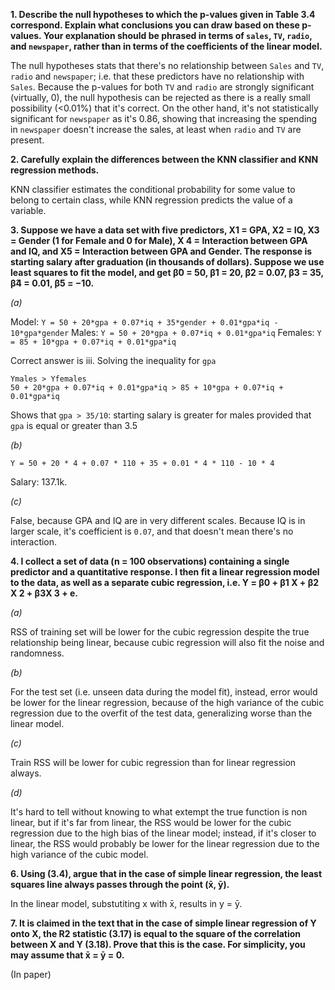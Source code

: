 **1. Describe the null hypotheses to which the p-values given in Table 3.4
correspond. Explain what conclusions you can draw based on these
p-values. Your explanation should be phrased in terms of `sales`, `TV`,
`radio`, and `newspaper`, rather than in terms of the coefficients of the
linear model.**

The null hypotheses stats that there's no relationship between `Sales` and
`TV`, `radio` and `newspaper`; i.e. that these predictors have no relationship
with `Sales`. Because the p-values for both `TV` and `radio` are strongly
significant (virtually, 0), the null hypothesis can be rejected as there is
a really small possibility (<0.01%) that it's correct. On the other hand,
it's not statistically significant for `newspaper` as it's 0.86, showing that
increasing the spending in `newspaper` doesn't increase the sales, at least
when `radio` and `TV` are present.

**2. Carefully explain the differences between the KNN classifier and KNN
regression methods.**

KNN classifier estimates the conditional probability for some value to belong
to certain class, while KNN regression predicts the value of a variable.

**3. Suppose we have a data set with five predictors, X1 = GPA, X2 = IQ,
X3 = Gender (1 for Female and 0 for Male), X 4 = Interaction between
GPA and IQ, and X5 = Interaction between GPA and Gender. The
response is starting salary after graduation (in thousands of dollars).
Suppose we use least squares to fit the model, and get β̂0 = 50, β̂1 =
20, β̂2 = 0.07, β̂3 = 35, β̂4 = 0.01, β̂5 = −10.**

*(a)*

Model: `Y = 50 + 20*gpa + 0.07*iq + 35*gender + 0.01*gpa*iq - 10*gpa*gender`
Males: `Y = 50 + 20*gpa + 0.07*iq + 0.01*gpa*iq`
Females: `Y = 85 + 10*gpa + 0.07*iq + 0.01*gpa*iq`

Correct answer is iii. Solving the inequality for `gpa`

```
Ymales > Yfemales
50 + 20*gpa + 0.07*iq + 0.01*gpa*iq > 85 + 10*gpa + 0.07*iq + 0.01*gpa*iq
```

Shows that `gpa > 35/10`: starting salary is greater for males provided that
`gpa` is equal or greater than 3.5

*(b)*

```
Y = 50 + 20 * 4 + 0.07 * 110 + 35 + 0.01 * 4 * 110 - 10 * 4
```

Salary: 137.1k.

*(c)*

False, because GPA and IQ are in very different scales. Because IQ is in larger
scale, it's coefficient is `0.07`, and that doesn't mean there's no interaction.

**4. I collect a set of data (n = 100 observations) containing a single
predictor and a quantitative response. I then fit a linear regression
model to the data, as well as a separate cubic regression, i.e. Y =
β0 + β1 X + β2 X 2 + β3X 3 + e.** 

*(a)*

RSS of training set will be lower for the cubic regression despite the true 
relationship being linear, because cubic regression will also fit the noise and
randomness.

*(b)*

For the test set (i.e. unseen data during the model fit), instead, error would
be lower for the linear regression, because of the high variance of the cubic
regression due to the overfit of the test data, generalizing worse than the
linear model.

*(c)*

Train RSS will be lower for cubic regression than for linear regression always.

*(d)*

It's hard to tell without knowing to what extempt the true function is non
linear, but if it's far from linear, the RSS would be lower for the cubic
regression due to the high bias of the linear model; instead, if it's closer
to linear, the RSS would probably be lower for the linear regression due to
the high variance of the cubic model.

**6. Using (3.4), argue that in the case of simple linear regression, the
least squares line always passes through the point (x̄, ȳ).**

In the linear model, substutiting x with x̄, results in y = ȳ.

**7. It is claimed in the text that in the case of simple linear regression
of Y onto X, the R2 statistic (3.17) is equal to the square of the
correlation between X and Y (3.18). Prove that this is the case. For
simplicity, you may assume that x̄ = ȳ = 0.**

(In paper)
